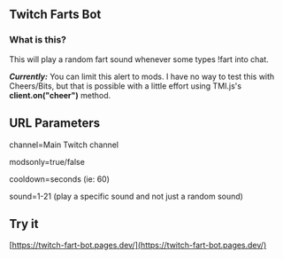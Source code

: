 ## Twitch Farts Bot


### What is this?
This will play a random fart sound whenever some types !fart into chat. 

***Currently:*** You can limit this alert to mods. I have no way to test this with Cheers/Bits, but that is possible with a little effort using TMI.js's **client.on("cheer")** method. 

## URL Parameters
channel=Main Twitch channel

modsonly=true/false

cooldown=seconds (ie: 60)

sound=1-21 (play a specific sound and not just a random sound)

## Try it
[https://twitch-fart-bot.pages.dev/](https://twitch-fart-bot.pages.dev/)
